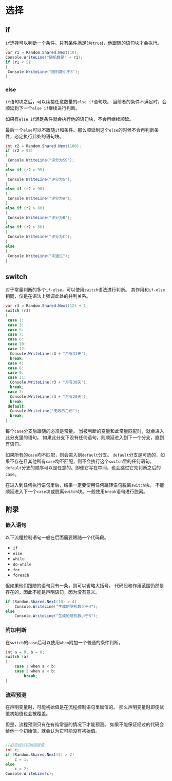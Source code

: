 ﻿# 选择

## if

`if`选择可以判断一个条件。只有条件满足(为`true`)，他跟随的语句块才会执行。

```csharp
var r1 = Random.Shared.Next(10);
Console.WriteLine("随机数是" + r1);
if (r1 < 5)
{
 Console.WriteLine("随机数小于5");
}
```

### else

`if`语句块之后，可以续接任意数量的`else if`语句块。
当前者的条件不满足时，会顺延到下一个`else if`继续进行判断。

如果有`else if`满足条件就会执行他的语句块，不会再继续顺延。

最后一个`else`可以不跟随`if`和条件。那么顺延到这个`else`的时候不会再判断条件，必定执行此处的语句块。

```csharp
int r2 = Random.Shared.Next(100);
if (r2 > 98)
{
 Console.WriteLine("评分为SS");
}
else if (r2 > 95)
{
 Console.WriteLine("评分为S");
}
else if (r2 > 90)
{
 Console.WriteLine("评分为A");
}
else if (r2 > 80)
{
 Console.WriteLine("评分为B");
}
else if (r2 > 60)
{
 Console.WriteLine("评分为C");
}
else
{
 Console.WriteLine("未通过");
}

```

## switch

对于常量判断的多个`if-else`，可以使用`switch`语法进行判断。
其作用和`if-else`相同，仅是在语法上强调此处的并列关系。

```csharp
var r3 = Random.Shared.Next(12) + 1;
switch (r3)
{
 case 1:
 case 3:
 case 5:
 case 7:
 case 8:
 case 10:
 case 12:
  Console.WriteLine(r3 + "月有31天");
  break;
 case 4:
 case 6:
 case 9:
 case 11:
  Console.WriteLine(r3 + "月有30天");
  break;
 case 2:
  Console.WriteLine(r3 + "月有28天");
  break;
 default:
  Console.WriteLine("无效的月份"); 
  break;
}
```

每个`case`分支后跟随的必须是常量。
当被判断的变量和此常量匹配时，就会进入此分支里的语句。
如果此分支下没有任何语句，则顺延进入到下一个分支，直到有语句。

如果所有的`case`均不匹配，则会进入到`default`分支。
`default`分支是可选的，如果不存在且其他所有`case`均不匹配，则不会执行这个`switch`里的任何语句。
`default`分支的顺序可以是任意的。即便它写在中间，也会跳过它先判断之后的`case`。

在进入到任何执行语句里后，结果一定要使用任何跳转语句脱离`switch`块。
不能顺延进入下一个`case`块或脱离`switch`块。一般使用`break`语句进行脱离。

## 附录
### 嵌入语句

以下流程控制语句一般在后面需要跟随一个代码段。

- `if`
- `else`
- `while`
- `do-while`
- `for`
- `foreach`

但如果他们跟随的语句只有一条，则可以省略大括号。
代码段和作用范围仍然是存在的，因此不能是声明语句，因为没有意义。

```csharp
if (Random.Shared.Next(10) > 4)
	Console.WriteLine("生成的随机数大于4");
else
	Console.WriteLine("生成的随机数小于5");
```

### 附加判断

在`switch`的`case`后可以使用`when`附加一个普通的条件判断。

```csharp
int a = 0, b = 0;
switch (a)
{
	case 1 when a < b:
	case 2 when a < b:
		break;
}
```

### 流程预测

在声明变量时，可能初始值是在流程控制语句里赋值的。
那么声明变量时即便赋值初始值也会被覆盖。

但是，流程预测只有在有纯常量的情况下才能预测。
如果不能保证经过的代码会给他一个初始值，就会认为它可能没有初始值。

```csharp

//必定经过初始值赋值
int c;
if (Random.Shared.Next(5) > 2)
	c = 1;
else
	c = 2;
Console.WriteLine(c);
```